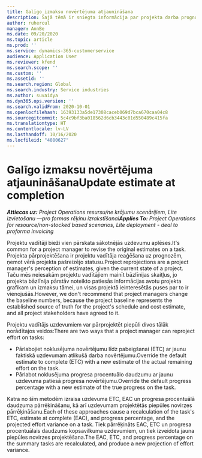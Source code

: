 ```yaml
---
title: Galīgo izmaksu novērtējuma atjaunināšana
description: Šajā tēmā ir sniegta informācija par projekta darba prognozes atjaunināšanu.
author: ruhercul
manager: AnnBe
ms.date: 09/20/2020
ms.topic: article
ms.prod: ''
ms.service: dynamics-365-customerservice
audience: Application User
ms.reviewer: kfend
ms.search.scope: ''
ms.custom: ''
ms.assetid: ''
ms.search.region: Global
ms.search.industry: Service industries
ms.author: suvaidya
ms.dyn365.ops.version: ''
ms.search.validFrom: 2020-10-01
ms.openlocfilehash: 16393133a5de17308caceb069d7bca670caa04c8
ms.sourcegitcommit: 5c4c9bf3ba018562d6cb3443c01d550489c415fa
ms.translationtype: HT
ms.contentlocale: lv-LV
ms.lasthandoff: 10/16/2020
ms.locfileid: "4080627"
---
```

# <a name="update-estimate-at-completion"></a><span data-ttu-id="2ca4f-103">Galīgo izmaksu novērtējuma atjaunināšana</span><span class="sxs-lookup"><span data-stu-id="2ca4f-103">Update estimate at completion</span></span>

<span data-ttu-id="2ca4f-104">_**Attiecas uz:** Project Operations resursu/ne krājumu scenārijiem, Lite izvietošanu —pro formas rēķinu izrakstīšanai_</span><span class="sxs-lookup"><span data-stu-id="2ca4f-104">_**Applies To:** Project Operations for resource/non-stocked based scenarios, Lite deployment - deal to proforma invoicing_</span></span>

<span data-ttu-id="2ca4f-105">Projektu vadītāji bieži vien pārskata sākotnējās uzdevumu aplēses.</span><span class="sxs-lookup"><span data-stu-id="2ca4f-105">It's common for a project manager to revise the original estimates on a task.</span></span> <span data-ttu-id="2ca4f-106">Projekta pārprojektēšana ir projektu vadītāja reaģēšana uz prognozēm, ņemot vērā projekta pašreizējo statusu.</span><span class="sxs-lookup"><span data-stu-id="2ca4f-106">Project reprojections are a project manager's perception of estimates, given the current state of a project.</span></span> <span data-ttu-id="2ca4f-107">Taču mēs neiesakām projektu vadītājiem mainīt bāzlīnijas skaitļus, jo projekta bāzlīnija pārstāv noteikto patiesās informācijas avotu projekta grafikam un izmaksu tāmei, un visas projektā ieinteresētās puses par to ir vienojušās.</span><span class="sxs-lookup"><span data-stu-id="2ca4f-107">However, we don't recommend that project managers change the baseline numbers, because the project baseline represents the established source of truth for the project's schedule and cost estimate, and all project stakeholders have agreed to it.</span></span>

<span data-ttu-id="2ca4f-108">Projektu vadītājs uzdevumiem var pārprojektēt piepūli divos tālāk norādītajos veidos:</span><span class="sxs-lookup"><span data-stu-id="2ca4f-108">There are two ways that a project manager can reproject effort on tasks:</span></span>

- <span data-ttu-id="2ca4f-109">Pārlabojiet noklusējuma novērtējumu līdz pabeigšanai (ETC) ar jaunu faktiskā uzdevumam atlikušā darba novērtējumu.</span><span class="sxs-lookup"><span data-stu-id="2ca4f-109">Override the default estimate to complete (ETC) with a new estimate of the actual remaining effort on the task.</span></span> 
- <span data-ttu-id="2ca4f-110">Pārlabot noklusējuma progresa procentuālo daudzumu ar jaunu uzdevuma patiesā progresa novērtējumu.</span><span class="sxs-lookup"><span data-stu-id="2ca4f-110">Override the default progress percentage with a new estimate of the true progress on the task.</span></span>

<span data-ttu-id="2ca4f-111">Katra no šīm metodēm izraisa uzdevuma ETC, EAC un progresa procentuālā daudzuma pārrēķināšanu, kā arī uzdevumam projektētās piepūles novirzes pārrēķināšanu.</span><span class="sxs-lookup"><span data-stu-id="2ca4f-111">Each of these approaches cause a recalculation of the task's ETC, estimate at complete (EAC), and progress percentage, and the projected effort variance on a task.</span></span> <span data-ttu-id="2ca4f-112">Tiek pārrēķināts EAC, ETC un progresa procentuālais daudzums kopsavilkuma uzdevumiem, un tiek izveidota jauna piepūles novirzes projektēšana.</span><span class="sxs-lookup"><span data-stu-id="2ca4f-112">The EAC, ETC, and progress percentage on the summary tasks are recalculated, and produce a new projection of effort variance.</span></span>
